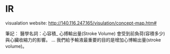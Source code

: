 # IR

visualation website:
http://140.116.247.165/visulation/concept-map.htm#

筆記：
醫學名詞：心容積_
心搏輸出量(Stroke Volume) 會受到前負荷(容積多少) 與心臟收縮力的影響。 ... 我們給予輸液最重要的目的是增加心博輸出量(stroke volume)。

